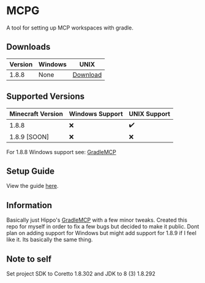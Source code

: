 # MCPG
A tool for setting up MCP workspaces with gradle. 

## Downloads
| Version                                      | Windows    | UNIX       |
| ---------------------------------------------------------- | ------------------ | ------------------ |
| 1.8.8| None |[Download](https://github.com/ddozzi/MCPG/releases/download/v1.0.0/client.zip) |

## Supported Versions 
| Minecraft Version                                          | Windows Support    | UNIX Support       |
| ---------------------------------------------------------- | ------------------ | ------------------ |
| 1.8.8| :x: |	:heavy_check_mark: |
| 1.8.9 [SOON]| :x: |	:x: |

For 1.8.8 Windows support see: [GradleMCP](https://github.com/Hippo/GradleMCP)

## Setup Guide
View the guide [here](https://github.com/ddozzi/MCPG/blob/main/GUIDE.md).


## Information
Basically just Hippo's [GradleMCP](https://github.com/Hippo/GradleMCP) with a few minor tweaks. Created this repo for myself in order to fix a few bugs but decided to make it public. Dont plan on adding support for Windows but might add support for 1.8.9 if I feel like it. Its basically the same thing.

## Note to self

Set project SDK to Coretto 1.8.302 and JDK to 8 (3) 1.8.292
